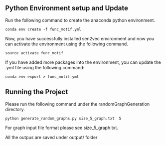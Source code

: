 ## Python Environment setup and Update
Run the following command to create the anaconda python
environment. 
 
```
conda env create -f func_motif.yml
```

Now, you have successfully installed sen2vec environment and now you can activate the environment using the following command. 

```
source activate func_motif
```

If you have added more packages into the environment, you 
can update the .yml file using the following command: 

```
conda env export > func_motif.yml
```


## Running the Project 

Please run the following command under the randomGraphGeneration 
directory.

```
python generate_random_graphs.py size_5_graph.txt  5 
```

For graph input file format please see size_5_graph.txt.


All the outpus are saved under output/ folder
